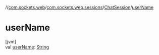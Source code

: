 //[com.sockets.web](../../../index.md)/[com.sockets.web.sessions](../index.md)/[ChatSession](index.md)/[userName](user-name.md)

# userName

[jvm]\
val [userName](user-name.md): [String](https://kotlinlang.org/api/latest/jvm/stdlib/kotlin/-string/index.html)
